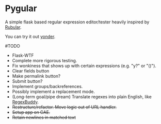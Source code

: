 # Pygular
A simple flask based regular expression editor/tester heavily inspired by [Rubular](http://www.rubular.com).

You can try it out [yonder](http://pygular.appspot.com/).

#TODO
* Flask-WTF
* Complete more rigorous testing.
* Fix wonkiness that shows up with certain expressions (e.g. "y?" or "()").
* Clear fields button
* Make permalink button?
* Submit button?
* Implement groups/backreferences.
* Possibly implement a replacement mode.
* (Long-term goal/pipe dream) Translate regexes into plain English, like [RegexBuddy](http://www.regexbuddy.com/).
* ~~Restructure/refactor. Move logic out of URL handler.~~
* ~~Setup app on GAE.~~
* ~~Retain newlines in matched text~~
